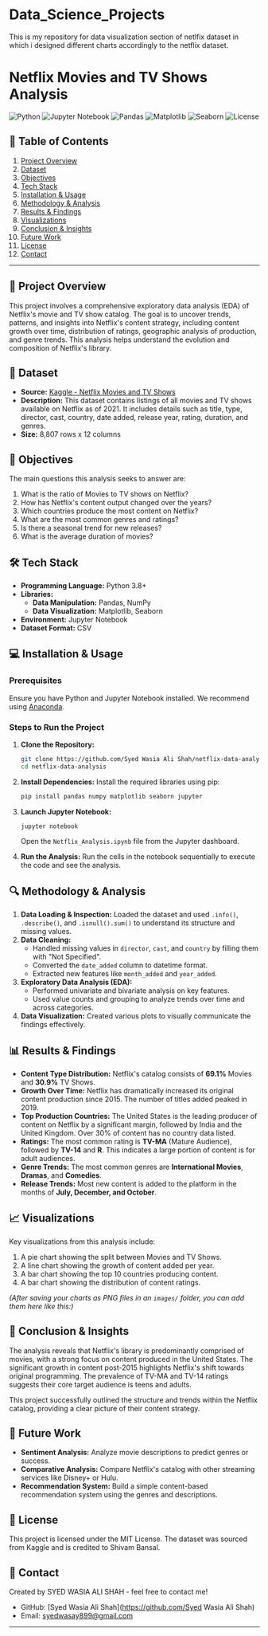 # Data_Science_Projects
This is my repository for data visualization section of netlfix dataset in which i designed different charts accordingly to the netflix dataset.
# Netflix Movies and TV Shows Analysis

![Python](https://img.shields.io/badge/Python-3.8%2B-blue?logo=python)
![Jupyter Notebook](https://img.shields.io/badge/Jupyter-Notebook-orange?logo=jupyter)
![Pandas](https://img.shields.io/badge/Pandas-Data%20Analysis-lightgrey?logo=pandas)
![Matplotlib](https://img.shields.io/badge/Matplotlib-Visualization-blue?logo=matplotlib)
![Seaborn](https://img.shields.io/badge/Seaborn-Visualization-lightblue?logo=seaborn)
![License](https://img.shields.io/badge/License-MIT-green)

## 📖 Table of Contents
1.  [Project Overview](#-project-overview)
2.  [Dataset](#-dataset)
3.  [Objectives](#-objectives)
4.  [Tech Stack](#-tech-stack)
5.  [Installation & Usage](#-installation--usage)
6.  [Methodology & Analysis](#-methodology--analysis)
7.  [Results & Findings](#-results--findings)
8.  [Visualizations](#-visualizations)
9.  [Conclusion & Insights](#-conclusion--insights)
10. [Future Work](#-future-work)
11. [License](#-license)
12. [Contact](#-contact)

---

## 🧐 Project Overview

This project involves a comprehensive exploratory data analysis (EDA) of Netflix's movie and TV show catalog. The goal is to uncover trends, patterns, and insights into Netflix's content strategy, including content growth over time, distribution of ratings, geographic analysis of production, and genre trends. This analysis helps understand the evolution and composition of Netflix's library.

## 📁 Dataset

*   **Source:** [Kaggle - Netflix Movies and TV Shows](https://www.kaggle.com/datasets/shivamb/netflix-shows)
*   **Description:** This dataset contains listings of all movies and TV shows available on Netflix as of 2021. It includes details such as title, type, director, cast, country, date added, release year, rating, duration, and genres.
*   **Size:** 8,807 rows x 12 columns

## 🎯 Objectives

The main questions this analysis seeks to answer are:
1.  What is the ratio of Movies to TV shows on Netflix?
2.  How has Netflix's content output changed over the years?
3.  Which countries produce the most content on Netflix?
4.  What are the most common genres and ratings?
5.  Is there a seasonal trend for new releases?
6.  What is the average duration of movies?

## 🛠 Tech Stack

*   **Programming Language:** Python 3.8+
*   **Libraries:**
    *   **Data Manipulation:** Pandas, NumPy
    *   **Data Visualization:** Matplotlib, Seaborn
*   **Environment:** Jupyter Notebook
*   **Dataset Format:** CSV

## 💻 Installation & Usage

### Prerequisites
Ensure you have Python and Jupyter Notebook installed. We recommend using [Anaconda](https://www.anaconda.com/products/distribution).

### Steps to Run the Project
1.  **Clone the Repository:**
    ```bash
    git clone https://github.com/Syed Wasia Ali Shah/netflix-data-analysis.git
    cd netflix-data-analysis
    ```

2.  **Install Dependencies:**
    Install the required libraries using pip:
    ```bash
    pip install pandas numpy matplotlib seaborn jupyter
    ```

3.  **Launch Jupyter Notebook:**
    ```bash
    jupyter notebook
    ```
    Open the `Netflix_Analysis.ipynb` file from the Jupyter dashboard.

4.  **Run the Analysis:**
    Run the cells in the notebook sequentially to execute the code and see the analysis.

## 🔍 Methodology & Analysis

1.  **Data Loading & Inspection:** Loaded the dataset and used `.info()`, `.describe()`, and `.isnull().sum()` to understand its structure and missing values.
2.  **Data Cleaning:**
    *   Handled missing values in `director`, `cast`, and `country` by filling them with "Not Specified".
    *   Converted the `date_added` column to datetime format.
    *   Extracted new features like `month_added` and `year_added`.
3.  **Exploratory Data Analysis (EDA):**
    *   Performed univariate and bivariate analysis on key features.
    *   Used value counts and grouping to analyze trends over time and across categories.
4.  **Data Visualization:** Created various plots to visually communicate the findings effectively.

## 📊 Results & Findings

*   **Content Type Distribution:** Netflix's catalog consists of **69.1%** Movies and **30.9%** TV Shows.
*   **Growth Over Time:** Netflix has dramatically increased its original content production since 2015. The number of titles added peaked in 2019.
*   **Top Production Countries:** The United States is the leading producer of content on Netflix by a significant margin, followed by India and the United Kingdom. Over 30% of content has no country data listed.
*   **Ratings:** The most common rating is **TV-MA** (Mature Audience), followed by **TV-14** and **R**. This indicates a large portion of content is for adult audiences.
*   **Genre Trends:** The most common genres are **International Movies**, **Dramas**, and **Comedies**.
*   **Release Trends:** Most new content is added to the platform in the months of **July, December, and October**.

## 📈 Visualizations

Key visualizations from this analysis include:
1.  A pie chart showing the split between Movies and TV Shows.
2.  A line chart showing the growth of content added per year.
3.  A bar chart showing the top 10 countries producing content.
4.  A bar chart showing the distribution of content ratings.

*(After saving your charts as PNG files in an `images/` folder, you can add them here like this:)*
<!--
![Content Type Distribution](images/content_type_pie.png)
*Figure 1: Distribution of Movies vs. TV Shows on Netflix.*
-->

## 🧠 Conclusion & Insights

The analysis reveals that Netflix's library is predominantly comprised of movies, with a strong focus on content produced in the United States. The significant growth in content post-2015 highlights Netflix's shift towards original programming. The prevalence of TV-MA and TV-14 ratings suggests their core target audience is teens and adults.

This project successfully outlined the structure and trends within the Netflix catalog, providing a clear picture of their content strategy.

## 🔮 Future Work

*   **Sentiment Analysis:** Analyze movie descriptions to predict genres or success.
*   **Comparative Analysis:** Compare Netflix's catalog with other streaming services like Disney+ or Hulu.
*   **Recommendation System:** Build a simple content-based recommendation system using the genres and descriptions.

## 📜 License

This project is licensed under the MIT License. The dataset was sourced from Kaggle and is credited to Shivam Bansal.

## 📧 Contact

Created by SYED WASIA ALI SHAH - feel free to contact me!

*   GitHub: [Syed Wasia Ali Shah](https://github.com/Syed Wasia Ali Shah)
*   Email: syedwasay899@gmail.com

---
